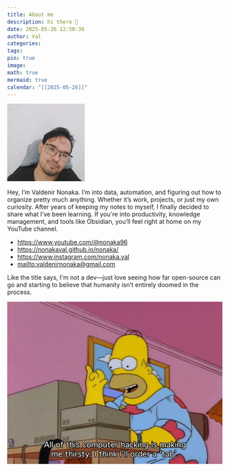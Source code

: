 ```yaml
---
title: About me
description: hi there 👋
date: 2025-05-26 12:50:39
author: Val
categories: 
tags: 
pin: true
image: 
math: true
mermaid: true
calendar: "[[2025-05-26]]"
---
```


<img src="/assets/img/profire.jpg" width="180" alt="Foto de perfil">

Hey, I’m Valdenir Nonaka. 
I’m into data, automation, and figuring out how to organize pretty much anything. Whether it’s work, projects, or just my own curiosity. After years of keeping my notes to myself, I finally decided to share what I’ve been learning. If you're into productivity, knowledge management, and tools like Obsidian, you’ll feel right at home on my YouTube channel. 

- <https://www.youtube.com/@nonaka96>
- <https://nonakaval.github.io/nonaka/>
- <https://www.instagram.com/nonaka.val>
- <mailto:valdenirnonaka@gmail.com>

Like the title says, I'm not a dev—just love seeing how far open-source can go and starting to believe that humanity isn’t entirely doomed in the process.


<img src="/assets/img/tab.gif" alt="gif">